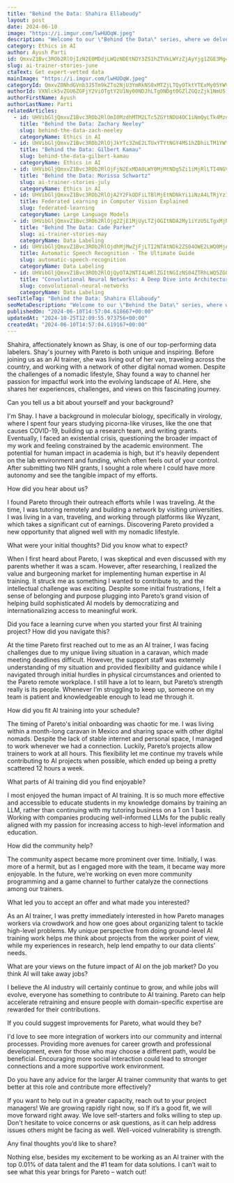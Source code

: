 ```yaml
---
title: "Behind the Data: Shahira Ellaboudy"
layout: post
date: 2024-06-10
image: "https://i.imgur.com/lwHUOqW.jpeg"
description: "Welcome to our \"Behind the Data\" series, where we delve into engaging discussions with our top data annotators. This series shines a spotlight on the individuals who play a pivotal role in the development and training of AI."
category: Ethics in AI
author: Ayush Parti
id: QmxvZ1Bvc3ROb2RlOjIzN2E0MDdjLWQzNDEtNDY3ZS1hZTVkLWYzZjAyYjg1ZGE3Mg==
slug: ai-trainer-stories-june
ctaText: Get expert-vetted data
mainImage: "https://i.imgur.com/lwHUOqW.jpeg"
categoryId: QmxvZ0NhdGVnb3J5Tm9kZTo2NjU3YmRkNS0xMTZjLTQyOTktYTExMy05YWVlYmJjMWRlZDY=
authorId: VXNlck5vZGU6ZGFjY2ViOTgtY2U1Ny00NDJhLTg0NDgtOGZlZGQzZjk1NmU5
authorFirstName: Ayush
authorLastName: Parti
relatedArticles:
  - id: UHVibGljQmxvZ1Bvc3ROb2RlOmI0MzdhMTM2LTc5ZGYtNDU4OC1iNmQyLTk4MzdkOTBhZTMwYg==
    title: "Behind the Data: Zachary Neeley"
    slug: behind-the-data-zach-neeley
    categoryName: Ethics in AI
  - id: UHVibGljQmxvZ1Bvc3ROb2RlOjJkYTc3ZmE2LTUxYTYtNGY4MS1hZDhiLTM1YWYzYmYzYTc3Ng==
    title: "Behind the Data: Gilbert Kamau"
    slug: behind-the-data-gilbert-kamau
    categoryName: Ethics in AI
  - id: UHVibGljQmxvZ1Bvc3ROb2RlOjFjN2ExMDA0LWY0MjMtNDg5Zi1iMjRlLTI4NGVhY2VjODNkYw==
    title: "Behind the Data: Morissa Schwartz"
    slug: ai-trainer-stories-july
    categoryName: Ethics in AI
  - id: UHVibGljQmxvZ1Bvc3ROb2RlOjA2Y2FkODFiLTBlMjEtNDNkYi1iNzA4LTRjYzI4MDA5NDMzMQ==
    title: Federated Learning in Computer Vision Explained
    slug: federated-learning
    categoryName: Large Language Models
  - id: UHVibGljQmxvZ1Bvc3ROb2RlOjg2ZjE1MjUyLTZjOGItNDA2My1iYzU5LTgxMjNmZjE0MTJhMQ==
    title: "Behind The Data: Cade Parker"
    slug: ai-trainer-stories-may
    categoryName: Data Labeling
  - id: UHVibGljQmxvZ1Bvc3ROb2RlOjdhMjMwZjFjLTI2NTAtNDk2ZS04OWE2LWQ0MjAwOGU5Zjg5OQ==
    title: Automatic Speech Recognition - The Ultimate Guide
    slug: automatic-speech-recognition
    categoryName: Data Labeling
  - id: UHVibGljQmxvZ1Bvc3ROb2RlOjQyOTA2NTI4LWRlZGItNGIzNS04ZTRhLWQ5ZGQwMjU1NWRmOA==
    title: "Convolutional Neural Networks: A Deep Dive into Architectures and Layers"
    slug: convolutional-neural-networks
    categoryName: Data Labeling
seoTitleTag: "Behind the Data: Shahira Ellaboudy"
seoMetaDescription: "Welcome to our \"Behind the Data\" series, where we delve into engaging discussions with our top data annotators. This series shines a spotlight on the individuals who play a pivotal role in the development and training of AI."
publishedOn: "2024-06-10T14:57:04.618667+00:00"
updatedAt: "2024-10-25T12:09:55.973756+00:00"
createdAt: "2024-06-10T14:57:04.619167+00:00"
---
```

Shahira, affectionately known as Shay, is one of our top-performing data labelers. Shay's journey with Pareto is both unique and inspiring. Before joining us as an AI trainer, she was living out of her van, traveling across the country, and working with a network of other digital nomad women. Despite the challenges of a nomadic lifestyle, Shay found a way to channel her passion for impactful work into the evolving landscape of AI. Here, she shares her experiences, challenges, and views on this fascinating journey.

Can you tell us a bit about yourself and your background?

I'm Shay. I have a background in molecular biology, specifically in virology, where I spent four years studying picorna-like viruses, like the one that causes COVID-19, building up a research team, and writing grants. Eventually, I faced an existential crisis, questioning the broader impact of my work and feeling constrained by the academic environment. The potential for human impact in academia is high, but it's heavily dependent on the lab environment and funding, which often feels out of your control. After submitting two NIH grants, I sought a role where I could have more autonomy and see the tangible impact of my efforts.

How did you hear about us?

I found Pareto through their outreach efforts while I was traveling. At the time, I was tutoring remotely and building a network by visiting universities. I was living in a van, traveling, and working through platforms like Wyzant, which takes a significant cut of earnings. Discovering Pareto provided a new opportunity that aligned well with my nomadic lifestyle.

What were your initial thoughts? Did you know what to expect?

When I first heard about Pareto, I was skeptical and even discussed with my parents whether it was a scam. However, after researching, I realized the value and burgeoning market for implementing human expertise in AI training. It struck me as something I wanted to contribute to, and the intellectual challenge was exciting. Despite some initial frustrations, I felt a sense of belonging and purpose plugging into Pareto’s grand vision of helping build sophisticated AI models by democratizing and internationalizing access to meaningful work.

Did you face a learning curve when you started your first AI training project? How did you navigate this?

At the time Pareto first reached out to me as an AI trainer, I was facing challenges due to my unique living situation in a caravan, which made meeting deadlines difficult. However, the support staff was extemely understanding of my situation and provided flexibility and guidance while I navigated through initial hurdles in physical circumstances and oriented to the Pareto remote workplace. I still have a lot to learn, but Pareto’s strength really is its people. Whenever I’m struggling to keep up, someone on my team is patient and knowledgeable enough to lead me through it.

How did you fit AI training into your schedule?

The timing of Pareto's initial onboarding was chaotic for me. I was living within a month-long caravan in Mexico and sharing space with other digital nomads. Despite the lack of stable internet and personal space, I managed to work whenever we had a connection. Luckily, Pareto’s projects allow trainers to work at all hours. This flexibility let me continue my travels while contributing to AI projects when possible, which ended up being a pretty scattered 12 hours a week.

What parts of AI training did you find enjoyable?

I most enjoyed the human impact of AI training. It is so much more effective and accessible to educate students in my knowledge domains by training an LLM, rather than continuing with my tutoring business on a 1 on 1 basis. Working with companies producing well-informed LLMs for the public really aligned with my passion for increasing access to high-level information and education.

How did the community help?

The community aspect became more prominent over time. Initially, I was more of a hermit, but as I engaged more with the team, it became way more enjoyable. In the future, we’re working on even more community programming and a game channel to further catalyze the connections among our trainers.

What led you to accept an offer and what made you interested?

As an AI trainer, I was pretty immediately interested in how Pareto manages workers via crowdwork and how one goes about organizing talent to tackle high-level problems. My unique perspective from doing ground-level AI training work helps me think about projects from the worker point of view, while my experiences in research, help lend empathy to our data clients’ needs. 

What are your views on the future impact of AI on the job market? Do you think AI will take away jobs?

I believe the AI industry will certainly continue to grow, and while jobs will evolve, everyone has something to contribute to AI training. Pareto can help accelerate retraining and ensure people with domain-specific expertise are rewarded for their contributions.

If you could suggest improvements for Pareto, what would they be?

I'd love to see more integration of workers into our community and internal processes. Providing more avenues for career growth and professional development, even for those who may choose a different path, would be beneficial. Encouraging more social interaction could lead to stronger connections and a more supportive work environment.

Do you have any advice for the larger AI trainer community that wants to get better at this role and contribute more effectively?

If you want to help out in a greater capacity, reach out to your project managers! We are growing rapidly right now, so If it’s a good fit, we will move forward right away. We love self-starters and folks willing to step up. Don't hesitate to voice concerns or ask questions, as it can help address issues others might be facing as well. Well-voiced vulnerability is strength.

Any final thoughts you’d like to share?

Nothing else, besides my excitement to be working as an AI trainer with the top 0.01% of data talent and the #1 team for data solutions. I can’t wait to see what this year brings for Pareto – watch out!